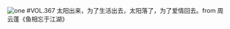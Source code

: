 ![one](http://image.wufazhuce.com/Fg_VEdxhPRJo1f1nYDoXtBjxCGsC)
#VOL.367
太阳出来，为了生活出去，太阳落了，为了爱情回去。from 周云蓬《鱼相忘于江湖》